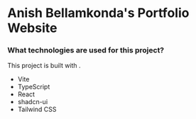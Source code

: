 # Anish Bellamkonda's Portfolio Website
### What technologies are used for this project?

This project is built with .

- Vite
- TypeScript
- React
- shadcn-ui
- Tailwind CSS
